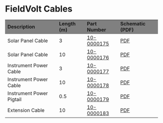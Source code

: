 # FieldVolt Cables
<table>
  <tr bgcolor="gray">
    <td><b>Description<b></td>
    <td><b>Length (m)<b></td>
    <td><b>Part Number<b></td>
    <td><b>Schematic (PDF)<b></td>
  </tr>

  <tr>
    <td>Solar Panel Cable</td>
    <td>3</td>
    <td><a href="https://leemangeophysical.com/product/field-volt-solar-panel-cable-bare-end/" target="_blank" rel="noopener noreferrer">10-0000175</a></td>
    <td><a href="../10-175_Solar_Cable_3m.pdf" target="_blank" rel="noopener noreferrer">PDF</a></td>
  </tr>

  <tr>
    <td>Solar Panel Cable</td>
    <td>10</td>
    <td><a href="https://leemangeophysical.com/product/field-volt-solar-panel-cable-bare-end/" target="_blank" rel="noopener noreferrer">10-0000176</a></td>
    <td><a href="../10-176_Solar_Cable_10m.pdf" target="_blank" rel="noopener noreferrer">PDF</a></td>
  </tr>

  <tr>
    <td>Instrument Power Cable</td>
    <td>3</td>
    <td><a href="https://leemangeophysical.com/product/fieldvolt-instrument-power-cable/?preview_id=4985&preview_nonce=f82c2e6c60&_thumbnail_id=5021&preview=true" target="_blank" rel="noopener noreferrer">10-0000177</a></td>
    <td><a href="../10-177_Instrument_Cable_3m.pdf" target="_blank" rel="noopener noreferrer">PDF</a></td>
  </tr>

  <tr>
    <td>Instrument Power Cable</td>
    <td>10</td>
    <td><a href="https://leemangeophysical.com/product/fieldvolt-instrument-power-cable/?preview_id=4985&preview_nonce=f82c2e6c60&_thumbnail_id=5021&preview=true" target="_blank" rel="noopener noreferrer">10-0000178</a></td>
    <td><a href="../10-178_Instrument_Cable_10m.pdf" target="_blank" rel="noopener noreferrer">PDF</a></td>
  </tr>

  <tr>
    <td>Instrument Power Pigtail</td>
    <td>0.5</td>
    <td><a href="https://leemangeophysical.com/product/fieldvolt-instrument-power-cable-0-5m-bare-end/" target="_blank" rel="noopener noreferrer">10-0000179</a></td>
    <td><a href="../10-179_Pigtail_Cable_0.5m.pdf" target="_blank" rel="noopener noreferrer">PDF</a></td>
  </tr>

  <tr>
    <td>Extension Cable</td>
    <td>10</td>
    <td><a href="https://leemangeophysical.com/product/fieldvolt-extension-cable/" target="_blank" rel="noopener noreferrer">10-0000183</a></td>
    <td><a href="../10-183_Extension_Cable.pdf" target="_blank" rel="noopener noreferrer">PDF</a></td>
  </tr>

</table>
